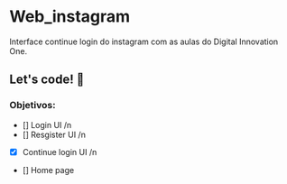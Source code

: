 # Web_instagram
Interface continue login do instagram com as aulas do Digital Innovation One.

## Let's code! 🚀

### Objetivos: 
- [] Login UI /n
- [] Resgister UI /n
- [x] Continue login UI /n
- [] Home page
